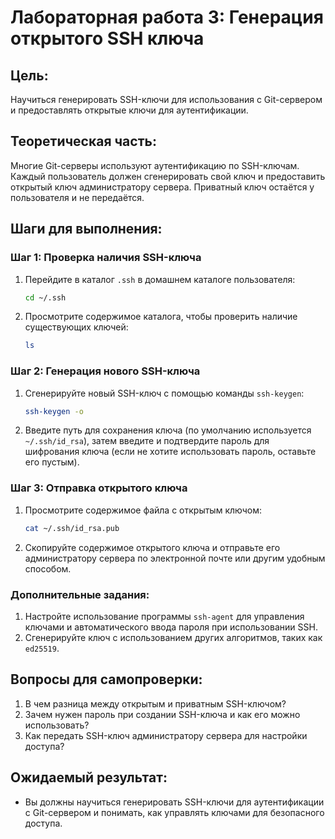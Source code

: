 # Лабораторная работа 3: Генерация открытого SSH ключа

## Цель:
Научиться генерировать SSH-ключи для использования с Git-сервером и предоставлять открытые ключи для аутентификации.

## Теоретическая часть:
Многие Git-серверы используют аутентификацию по SSH-ключам. Каждый пользователь должен сгенерировать свой ключ и предоставить открытый ключ администратору сервера. Приватный ключ остаётся у пользователя и не передаётся.

## Шаги для выполнения:

### Шаг 1: Проверка наличия SSH-ключа
1. Перейдите в каталог `.ssh` в домашнем каталоге пользователя:
   ```bash
   cd ~/.ssh
   ```

2. Просмотрите содержимое каталога, чтобы проверить наличие существующих ключей:
   ```bash
   ls
   ```

### Шаг 2: Генерация нового SSH-ключа
1. Сгенерируйте новый SSH-ключ с помощью команды `ssh-keygen`:
   ```bash
   ssh-keygen -o
   ```

2. Введите путь для сохранения ключа (по умолчанию используется `~/.ssh/id_rsa`), затем введите и подтвердите пароль для шифрования ключа (если не хотите использовать пароль, оставьте его пустым).

### Шаг 3: Отправка открытого ключа
1. Просмотрите содержимое файла с открытым ключом:
   ```bash
   cat ~/.ssh/id_rsa.pub
   ```

2. Скопируйте содержимое открытого ключа и отправьте его администратору сервера по электронной почте или другим удобным способом.

### Дополнительные задания:
1. Настройте использование программы `ssh-agent` для управления ключами и автоматического ввода пароля при использовании SSH.
2. Сгенерируйте ключ с использованием других алгоритмов, таких как `ed25519`.

## Вопросы для самопроверки:
1. В чем разница между открытым и приватным SSH-ключом?
2. Зачем нужен пароль при создании SSH-ключа и как его можно использовать?
3. Как передать SSH-ключ администратору сервера для настройки доступа?

## Ожидаемый результат:
- Вы должны научиться генерировать SSH-ключи для аутентификации с Git-сервером и понимать, как управлять ключами для безопасного доступа.
